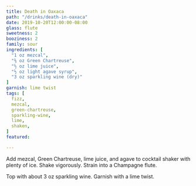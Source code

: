```yaml
---
title: Death in Oaxaca
path: "/drinks/death-in-oaxaca"
date: 2019-10-20T12:00:00-08:00
glass: flute
sweetness: 2
booziness: 2
family: sour
ingredients: [
  "1 oz mezcal",
  "⅜ oz Green Chartreuse",
  "½ oz lime juice",
  "½ oz light agave syrup",
  "3 oz sparkling wine (dry)"
]
garnish: lime twist
tags: [
  fizz,
  mezcal,
  green-chartreuse,
  sparkling-wine,
  lime,
  shaken,
]
featured:

---
```


Add mezcal, Green Chartreuse, lime juice, and agave to cocktail shaker with plenty of ice. Shake vigorously. Strain into a Champagne flute.

Top with about 3 oz sparkling wine. Garnish with a lime twist.
